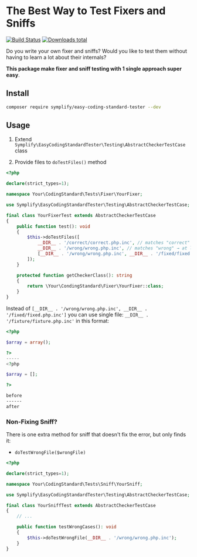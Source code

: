 # The Best Way to Test Fixers and Sniffs

[![Build Status](https://img.shields.io/travis/Symplify/EasyCodingStandardTester/master.svg?style=flat-square)](https://travis-ci.org/Symplify/EasyCodingStandardTester)
[![Downloads total](https://img.shields.io/packagist/dt/symplify/easy-coding-standard-tester.svg?style=flat-square)](https://packagist.org/packages/symplify/easy-coding-standard-tester/stats)

Do you write your own fixer and sniffs? Would you like to test them without having to learn a lot about their internals?

**This package make fixer and sniff testing with 1 single approach super easy**.

## Install

```bash
composer require symplify/easy-coding-standard-tester --dev
```

## Usage

1. Extend `Symplify\EasyCodingStandardTester\Testing\AbstractCheckerTestCase` class

2. Provide files to `doTestFiles()` method

```php
<?php

declare(strict_types=1);

namespace Your\CodingStandard\Tests\Fixer\YourFixer;

use Symplify\EasyCodingStandardTester\Testing\AbstractCheckerTestCase;

final class YourFixerTest extends AbstractCheckerTestCase
{
    public function test(): void
    {
        $this->doTestFiles([
            __DIR__ . '/correct/correct.php.inc', // matches "correct" → 0 errors
            __DIR__ . '/wrong/wrong.php.inc', // matches "wrong" → at least 1 error
            [__DIR__ . '/wrong/wrong.php.inc', __DIR__ . '/fixed/fixed.php.inc'] // 2 items in array → wrong to fixed
        ]);
    }

    protected function getCheckerClass(): string
    {
        return \Your\CondingStandard\Fixer\YourFixer::class;
    }
}
```

Instead of `[__DIR__ . '/wrong/wrong.php.inc', __DIR__ . '/fixed/fixed.php.inc']` you can use single file: `__DIR__ . '/fixture/fixture.php.inc'` in this format:

```php
<?php

$array = array();

?>
-----
<?php

$array = [];

?>
```

```bash
before
------
after
```

### Non-Fixing Sniff?

There is one extra method for sniff that doesn't fix the error, but only finds it:

- `doTestWrongFile($wrongFile)`

```php
<?php

declare(strict_types=1);

namespace Your\CodingStandard\Tests\Sniff\YourSniff;

use Symplify\EasyCodingStandardTester\Testing\AbstractCheckerTestCase;

final class YourSniffTest extends AbstractCheckerTestCase
{
    // ...

    public function testWrongCases(): void
    {
        $this->doTestWrongFile(__DIR__ . '/wrong/wrong.php.inc');
    }
}
```
